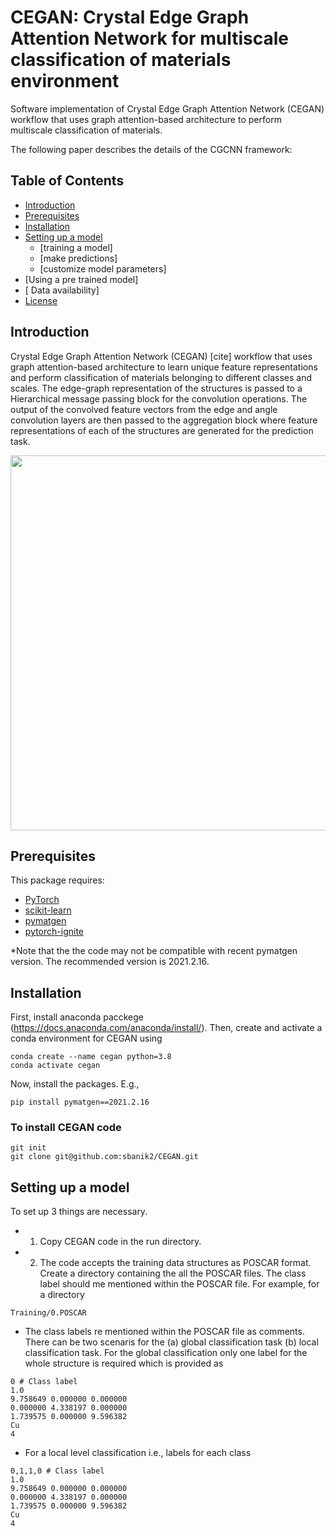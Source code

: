 # CEGAN: Crystal Edge Graph Attention Network for multiscale classification of materials environment

Software implementation of Crystal Edge Graph Attention Network (CEGAN) workflow that uses graph attention-based architecture to perform multiscale classification of materials.

The following paper describes the details of the CGCNN framework:

## Table of Contents
- [Introduction](#Introduction)
- [Prerequisites](#prerequisites)
- [Installation](#installation)
- [Setting up a model](#setting)
	- [training a model]
	- [make predictions]
  - [customize model parameters]
- [Using a pre trained model]
- [ Data availability]
- [License](#license)

## Introduction
Crystal Edge Graph Attention Network (CEGAN) [cite] workflow that uses graph attention-based architecture to learn unique feature representations and perform classification of materials belonging to different classes and scales. The edge-graph representation of the structures is passed to a Hierarchical message passing block for the convolution operations. The output of the convolved feature vectors from the edge and angle convolution layers are then passed to the aggregation block where feature representations of each of the structures are generated for the prediction task.


<a href="url"><img src="https://github.com/sbanik2/CEGAN/blob/main/Figs/Workflow.png" align="centre" height="600" width="1000" ></a>



## Prerequisites
This package requires:
- [PyTorch](http://pytorch.org)
- [scikit-learn](http://scikit-learn.org/stable/)
- [pymatgen]( https://pymatgen.org/)
- [pytorch-ignite](https://pytorch.org/ignite/index.html)

*Note that the the code may not be compatible with recent pymatgen version. The recommended version is 2021.2.16.

## Installation
First, install anaconda pacckege (https://docs.anaconda.com/anaconda/install/). Then, create and activate a conda environment for CEGAN using
```
conda create --name cegan python=3.8
conda activate cegan
```
Now, install the packages. E.g.,
```
pip install pymatgen==2021.2.16
```
### To install CEGAN code
```
git init
git clone git@github.com:sbanik2/CEGAN.git
```
## Setting up a model
To set up 3 things are necessary.
-	1. Copy CEGAN code in the run directory.
-	2. The code accepts the training data structures as POSCAR format. Create a directory containing the all the POSCAR files. The class label should me mentioned within the POSCAR file. For example, for a directory 
``` 
Training/0.POSCAR
 ```
-	The class labels re mentioned within the POSCAR file as comments. There can be two scenaris for the (a) global classification task (b) local classification task. For the global classification only one label for the whole  structure  is required which is provided as
```
0 # Class label
1.0
9.758649 0.000000 0.000000
0.000000 4.338197 0.000000
1.739575 0.000000 9.596382
Cu
4
```
-	For a local level classification i.e., labels for each class
```
0,1,1,0 # Class label
1.0
9.758649 0.000000 0.000000
0.000000 4.338197 0.000000
1.739575 0.000000 9.596382
Cu
4
```
